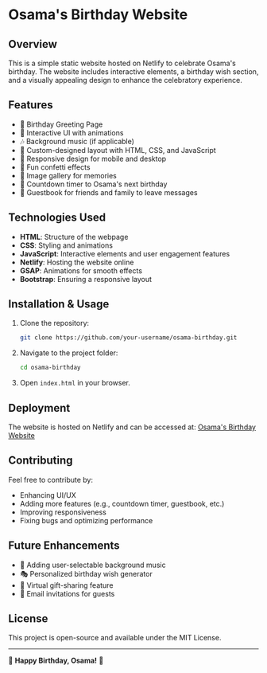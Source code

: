 # Osama's Birthday Website

## Overview
This is a simple static website hosted on Netlify to celebrate Osama's birthday. The website includes interactive elements, a birthday wish section, and a visually appealing design to enhance the celebratory experience.

## Features
- 🎉 Birthday Greeting Page
- 🎂 Interactive UI with animations
- 🎶 Background music (if applicable)
- 🎨 Custom-designed layout with HTML, CSS, and JavaScript
- 📱 Responsive design for mobile and desktop
- 🎈 Fun confetti effects
- 📸 Image gallery for memories
- 📅 Countdown timer to Osama's next birthday
- 📝 Guestbook for friends and family to leave messages

## Technologies Used
- **HTML**: Structure of the webpage
- **CSS**: Styling and animations
- **JavaScript**: Interactive elements and user engagement features
- **Netlify**: Hosting the website online
- **GSAP**: Animations for smooth effects
- **Bootstrap**: Ensuring a responsive layout

## Installation & Usage
1. Clone the repository:
   ```sh
   git clone https://github.com/your-username/osama-birthday.git
   ```
2. Navigate to the project folder:
   ```sh
   cd osama-birthday
   ```
3. Open `index.html` in your browser.

## Deployment
The website is hosted on Netlify and can be accessed at:
[Osama's Birthday Website](https://osama-brithday.netlify.app/)

## Contributing
Feel free to contribute by:
- Enhancing UI/UX
- Adding more features (e.g., countdown timer, guestbook, etc.)
- Improving responsiveness
- Fixing bugs and optimizing performance

## Future Enhancements
- 🎵 Adding user-selectable background music
- 🎭 Personalized birthday wish generator
- 🎁 Virtual gift-sharing feature
- 📧 Email invitations for guests

## License
This project is open-source and available under the MIT License.

---
🎈 **Happy Birthday, Osama!** 🎈
